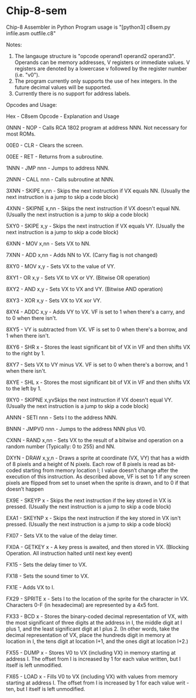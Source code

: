 # Chip-8-sem
Chip-8 Assembler in Python
Program usage is "[python3] c8sem.py infile.asm outfile.c8"

Notes:
1. The langauge structure is "opcode operand1 operand2 operand3". Operands can be memory addresses, V registers or immediate values. 
   V registers are denoted by a lowercase v followed by the register number (i.e. "v0").
2. The program currently only supports the use of hex integers. In the future decimal values will be supported.
3. Currently there is no support for address labels.

Opcodes and Usage: 

Hex - C8sem Opcode - Explanation and Usage

0NNN - NOP - Calls RCA 1802 program at address NNN. Not necessary for most ROMs.

00E0 - CLR - Clears the screen.

00EE - RET - Returns from a subroutine.

1NNN - JMP nnn - Jumps to address NNN.

2NNN - CALL nnn - Calls subroutine at NNN.

3XNN - SKIPE x,nn - Skips the next instruction if VX equals NN. (Usually the next instruction is a jump to skip a code block)

4XNN - SKIPNE x,nn - Skips the next instruction if VX doesn't equal NN. (Usually the next instruction is a jump to skip a code block)

5XY0 - SKIPE x,y - Skips the next instruction if VX equals VY. (Usually the next instruction is a jump to skip a code block)

6XNN - MOV x,nn - Sets VX to NN.

7XNN - ADD x,nn - Adds NN to VX. (Carry flag is not changed)

8XY0 - MOV x,y - Sets VX to the value of VY.

8XY1 - OR x,y - Sets VX to VX or VY. (Bitwise OR operation)

8XY2 - AND x,y - Sets VX to VX and VY. (Bitwise AND operation)

8XY3 - XOR x,y - Sets VX to VX xor VY.

8XY4 - ADDC x,y - Adds VY to VX. VF is set to 1 when there's a carry, and to 0 when there isn't.

8XY5 - VY is subtracted from VX. VF is set to 0 when there's a borrow, and 1 when there isn't.

8XY6 - SHR x - Stores the least significant bit of VX in VF and then shifts VX to the right by 1.

8XY7 - Sets VX to VY minus VX. VF is set to 0 when there's a borrow, and 1 when there isn't.

8XYE - SHL x - Stores the most significant bit of VX in VF and then shifts VX to the left by 1.

9XY0 - SKIPNE x,yvSkips the next instruction if VX doesn't equal VY. (Usually the next instruction is a jump to skip a code block)

ANNN - SETI nnn - Sets I to the address NNN.

BNNN - JMPV0 nnn - Jumps to the address NNN plus V0.

CXNN - RAND x,nn - Sets VX to the result of a bitwise and operation on a random number (Typically: 0 to 255) and NN.

DXYN - DRAW x,y,n - Draws a sprite at coordinate (VX, VY) that has a width of 8 pixels and a height of N pixels. Each row of 8 pixels 
is read as bit-coded starting from memory location I; I value doesn’t change after the execution of this instruction. As described 
above, VF is set to 1 if any screen pixels are flipped from set to unset when the sprite is drawn, and to 0 if that doesn’t happen

EX9E - SKEYP x - Skips the next instruction if the key stored in VX is pressed. (Usually the next instruction is a jump to skip a code block)

EXA1 - SKEYNP x - Skips the next instruction if the key stored in VX isn't pressed. (Usually the next instruction is a jump to skip a code block)

FX07 - Sets VX to the value of the delay timer.

FX0A - GETKEY x - A key press is awaited, and then stored in VX. (Blocking Operation. All instruction halted until next key event)

FX15 - Sets the delay timer to VX.

FX18 - Sets the sound timer to VX.

FX1E - Adds VX to I.

FX29 - SPRITE x - Sets I to the location of the sprite for the character in VX. Characters 0-F (in hexadecimal) are represented by a 4x5 font.

FX33 - BCD x - Stores the binary-coded decimal representation of VX, with the most significant of three digits at the address in I, the middle digit at I plus 1, and the least significant digit at I plus 2. (In other words, take the decimal representation of VX, place the hundreds digit in memory at location in I, the tens digit at location I+1, and the ones digit at location I+2.)

FX55 - DUMP x - Stores V0 to VX (including VX) in memory starting at address I. The offset from I is increased by 1 for each value written, but I itself is left unmodified.

FX65 - LOAD x - Fills V0 to VX (including VX) with values from memory starting at address I. The offset from I is increased by 1 for each value writ - ten, but I itself is left unmodified.
